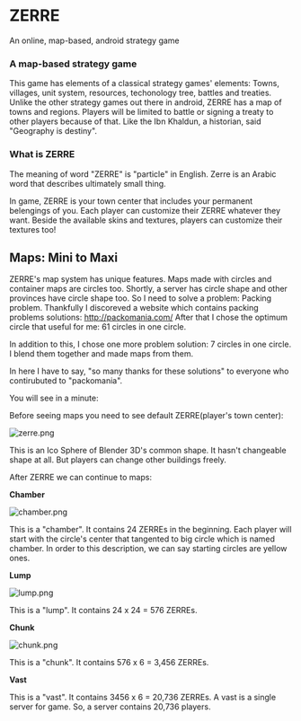 # ZERRE
An online, map-based, android strategy game

### A map-based strategy game

This game has elements of a classical strategy games' elements: Towns, villages, unit system, resources, techonology tree, battles and treaties. Unlike the other strategy games out there in android, ZERRE has a map of towns and regions. Players will be limited to battle or signing a treaty to other players because of that. Like the Ibn Khaldun, a historian, said "Geography is destiny".

### What is ZERRE 

The meaning of word "ZERRE" is "particle" in English. Zerre is an Arabic word that describes ultimately small thing. 

In game, ZERRE is your town center that includes your permanent belengings of you. Each player can customize their ZERRE whatever they want. Beside the available skins and textures, players can customize their textures too!

## Maps: Mini to Maxi 

ZERRE's map system has unique features. Maps made with circles and container maps are circles too. Shortly, a server has circle shape and other provinces have circle shape too. So I need to solve a problem: Packing problem. Thankfully I discoreved a website which contains packing problems solutions: http://packomania.com/ After that I chose the optimum circle that useful for me: 61 circles in one circle. 

In addition to this, I chose one more problem solution: 7 circles in one circle. I blend them together and made maps from them. 

In here I have to say, "so many thanks for these solutions" to everyone who contirubuted to "packomania". 

You will see in a minute: 

Before seeing maps you need to see default ZERRE(player's town center):

![zerre.png](https://lh3.googleusercontent.com/x15lPraowZIjpvf1g44HzdbkHC68nPlHfxgiP-9hbQrV5oqzErVmi1LS2wEdX2CaKoSzh5aGXZgdvRI7vHlK2iY3u_fVA0YB_edrJJikeQ=w945-h522-no)

This is an Ico Sphere of Blender 3D's common shape. It hasn't changeable shape at all. But players can change other buildings freely.

After ZERRE we can continue to maps:

**Chamber**

![chamber.png](https://lh3.googleusercontent.com/AEflov6lR583rSS8LNwS4VXvFKK2CIwsKi_J5EMpm395VXY7m2TvSp7X9s_5QDFJ5f41qmkkCWGUtj0B8xOSQz1M_kzk3vBr7LAoZ6hWyw=w811-h694-no)

This is a "chamber". It contains 24 ZERREs in the beginning. Each player will start with the circle's center that tangented to big circle which is named chamber. In order to this description, we can say starting circles are yellow ones.

**Lump**

![lump.png](https://lh3.googleusercontent.com/RR3NdR4lEP2epTJEF4slGAN3KnYNLRl1N65lkE6zbK-ayk3Ue-jCWApnQ-JTylmigXx9wN_Brc0FVUyEqZXFbau1OZaE2xFBxUQ-6M232Q=w1600-h1200-no)

This is a "lump". It contains 24 x 24 = 576 ZERREs. 

**Chunk**

![chunk.png](https://lh3.googleusercontent.com/PV41t-yrnnIJTkMFFc4d-jUI-NBc1Hzk4oAck7qDm9o9ZHt3P3VH8mDX1xlMBpyD3iW1CuBKNhe9SKE1EwmFNnmsofM17rj8Flp-nKKtow=w2048-h1946-no)

This is a "chunk". It contains 576 x 6 = 3,456 ZERREs.

**Vast**



This is a "vast". It contains 3456 x 6 = 20,736 ZERREs. A vast is a single server for game. So, a server contains 20,736 players. 

